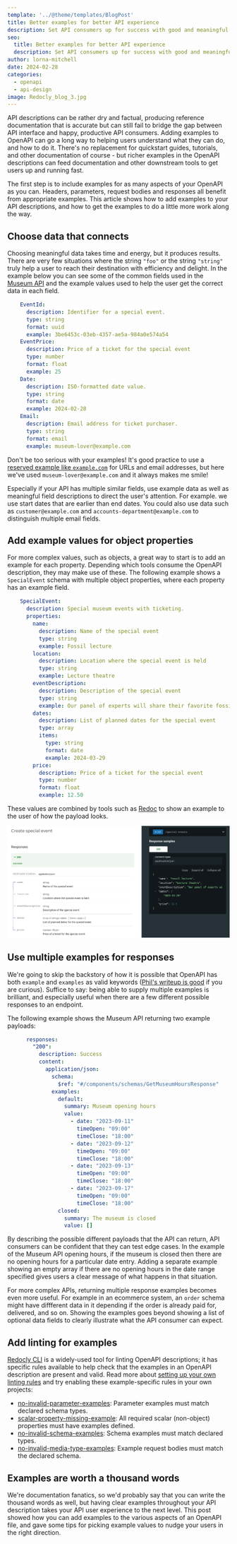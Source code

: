 ```yaml
---
template: '../@theme/templates/BlogPost'
title: Better examples for better API experience
description: Set API consumers up for success with good and meaningful OpenAPI examples.
seo:
  title: Better examples for better API experience
  description: Set API consumers up for success with good and meaningful OpenAPI examples.
author: lorna-mitchell
date: 2024-02-28
categories:
  - openapi
  - api-design
image: Redocly_blog_3.jpg
---
```


API descriptions can be rather dry and factual, producing reference documentation that is accurate but can still fail to bridge the gap between API interface and happy, productive API consumers. Adding examples to OpenAPI can go a long way to helping users understand what they can do, and how to do it. There's no replacement for quickstart guides, tutorials, and other documentation of course - but richer examples in the OpenAPI descriptions can feed documentation and other downstream tools to get users up and running fast.

The first step is to include examples for as many aspects of your OpenAPI as you can. Headers, parameters, request bodies and responses all benefit from appropriate examples. This article shows how to add examples to your API descriptions, and how to get the examples to do a little more work along the way.

## Choose data that connects

Choosing meaningful data takes time and energy, but it produces results. There are very few situations where the string `"foo"` or the string `"string"` truly help a user to reach their destination with efficiency and delight. In the example below you can see some of the common fields used in the [Museum API](https://github.com/Redocly/museum-openapi-example) and the example values used to help the user get the correct data in each field.

```yaml
    EventId:
      description: Identifier for a special event.
      type: string
      format: uuid
      example: 3be6453c-03eb-4357-ae5a-984a0e574a54
    EventPrice:
      description: Price of a ticket for the special event
      type: number
      format: float
      example: 25
    Date:
      description: ISO-formatted date value.
      type: string
      format: date
      example: 2024-02-28
    Email:
      description: Email address for ticket purchaser.
      type: string
      format: email
      example: museum-lover@example.com
```

Don't be too serious with your examples! It's good practice to use a [reserved example like `example.com`](https://www.iana.org/help/example-domains) for URLs and email addresses, but here we've used `museum-lover@example.com` and it always makes me smile!

Especially if your API has multiple similar fields, use example data as well as meaningful field descriptions to direct the user's attention. For example. we use start dates that are earlier than end dates. You could also use data such as `customer@example.com` and `accounts-department@example.com` to distinguish multiple email fields.

## Add example values for object properties

For more complex values, such as objects, a great way to start is to add an example for each property. Depending which tools consume the OpenAPI description, they may make use of these. The following example shows a `SpecialEvent` schema with multiple object properties, where each property has an example field.

```yaml
    SpecialEvent:
      description: Special museum events with ticketing.
      properties:
        name:
          description: Name of the special event
          type: string
          example: Fossil lecture
        location:
          description: Location where the special event is held
          type: string
          example: Lecture theatre
        eventDescription:
          description: Description of the special event
          type: string
          example: Our panel of experts will share their favorite fossils and explain why they are so great.
        dates:
          description: List of planned dates for the special event
          type: array
          items:
            type: string
            format: date
            example: 2024-03-29
        price:
          description: Price of a ticket for the special event
          type: number
          format: float
          example: 12.50
```

These values are combined by tools such as [Redoc](https://github.com/Redocly/redoc) to show an example to the user of how the payload looks.

![Redoc renders the SpecialEvent schema in API reference documentation](./images/redoc-response-schema.png)

## Use multiple examples for responses

We're going to skip the backstory of how it is possible that OpenAPI has both `example` and `examples` as valid keywords ([Phil's writeup is good](https://philsturgeon.com/openapi-examples/) if you are curious). Suffice to say: being able to supply multiple examples is brilliant, and especially useful when there are a few different possible responses to an endpoint.

The following example shows the Museum API returning two example payloads:

```yaml
      responses:
        "200":
          description: Success
          content:
            application/json:
              schema:
                $ref: "#/components/schemas/GetMuseumHoursResponse"
              examples:
                default:
                  summary: Museum opening hours
                  value:
                    - date: "2023-09-11"
                      timeOpen: "09:00"
                      timeClose: "18:00"
                    - date: "2023-09-12"
                      timeOpen: "09:00"
                      timeClose: "18:00"
                    - date: "2023-09-13"
                      timeOpen: "09:00"
                      timeClose: "18:00"
                    - date: "2023-09-17"
                      timeOpen: "09:00"
                      timeClose: "18:00"
                closed:
                  summary: The museum is closed
                  value: []
```

By describing the possible different payloads that the API can return, API consumers can be confident that they can test edge cases. In the example of the Museum API opening hours, if the museum is closed then there are no opening hours for a particular date entry. Adding a separate example showing an empty array if there are no opening hours in the date range specified gives users a clear message of what happens in that situation.

For more complex APIs, returning multiple response examples becomes even more useful. For example in an ecommerce system, an `order` schema might have diffferent data in it depending if the order is already paid for, delivered, and so on. Showing the examples goes beyond showing a list of optional data fields to clearly illustrate what the API consumer can expect.

## Add linting for examples

[Redocly CLI](https://github.com/Redocly/redocly-cli/) is a widely-used tool for linting OpenAPI descriptions; it has specific rules available to help check that the examples in an OpenAPI description are present and valid. Read more about [setting up your own linting rules](../docs/cli/rules/built-in-rules#rule-configuration-syntax) and try enabling these example-specific rules in your own projects:

- [no-invalid-parameter-examples](../docs/cli/rules/oas/no-invalid-parameter-examples): Parameter examples must match declared schema types.
- [scalar-property-missing-example](../docs/cli/rules/oas/scalar-property-missing-example): All required scalar (non-object) properties must have examples defined.
- [no-invalid-schema-examples](../docs/cli/rules/oas/no-invalid-schema-examples): Schema examples must match declared types.
- [no-invalid-media-type-examples](../docs/cli/rules/oas/no-invalid-media-type-examples): Example request bodies must match the declared schema.

## Examples are worth a thousand words

We're documentation fanatics, so we'd probably say that you can write the thousand words as well, but having clear examples throughout your API description takes your API user experience to the next level. This post showed how you can add examples to the various aspects of an OpenAPI file, and gave some tips for picking example values to nudge your users in the right direction.
